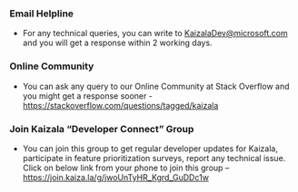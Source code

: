 ### Email Helpline
* For any technical queries, you can write to KaizalaDev@microsoft.com and you will get a response within 2 working days.

### Online Community
* You can ask any query to our Online Community at Stack Overflow and you might get a response sooner - https://stackoverflow.com/questions/tagged/kaizala 

### Join Kaizala “Developer Connect” Group
* You can join this group to get regular developer updates for Kaizala, participate in feature prioritization surveys, report any technical issue. Click on below link from your phone to join this group – https://join.kaiza.la/g/jwoUnTyHR_Kgrd_GuDDc1w 
